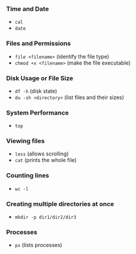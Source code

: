 ### Time and Date

- `cal`
- `date`

### Files and Permissions

- `file <filename>` (identify the file type)
- `chmod +x <filename>` (make the file executable)

### Disk Usage or File Size

- `df -h` (disk state)
- `du -sh <directory>` (list files and their sizes)

### System Performance

- `top`

### Viewing files

- `less` (allows scrolling)
- `cat` (prints the whole file)

### Counting lines

- `wc -l` <file>

### Creating multiple directories at once

- `mkdir -p dir1/dir2/dir3`

### Processes

- `ps` (lists processes)